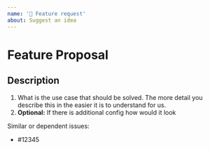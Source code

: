 ```yaml
---
name: '🎉 Feature request'
about: Suggest an idea
---
```


# Feature Proposal

## Description

<!-- Please use https://forum.serverless.com, StackOverflow or other forums for Q&A -->
<!-- Please answer ALL the question below. Otherwise we probably have to close the issue due to missing information -->

1. What is the use case that should be solved. The more detail you describe this in the easier it is to understand for us.
1. **Optional:** If there is additional config how would it look

Similar or dependent issues:

- #12345
